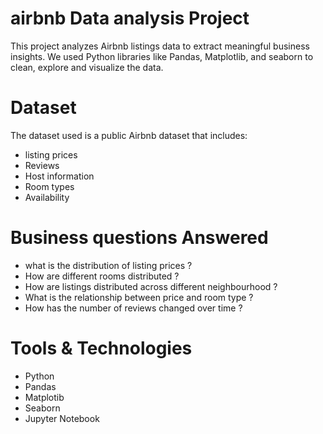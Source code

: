 # airbnb Data analysis Project
This project analyzes Airbnb listings data to extract meaningful business insights.
We used Python libraries like Pandas, Matplotlib, and seaborn to clean, explore and visualize the data.
# Dataset
The dataset used is a public Airbnb dataset that includes:
- listing prices
- Reviews
- Host information
- Room types
- Availability
# Business questions Answered
- what is the distribution of listing prices ?
- How are different rooms distributed ?
- How are listings distributed across different neighbourhood ?
- What is the relationship between price and room type ?
- How has the number of reviews changed over time  ?
# Tools & Technologies
- Python
- Pandas
- Matplotib
- Seaborn
- Jupyter Notebook
